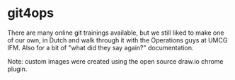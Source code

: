 # git4ops
There are many online git trainings available, but we still liked to make one of our own, in Dutch and walk through it with the Operations guys at UMCG IFM. Also for a bit of "what did they say again?" documentation.

Note: custom images were created using the open source draw.io chrome plugin.

